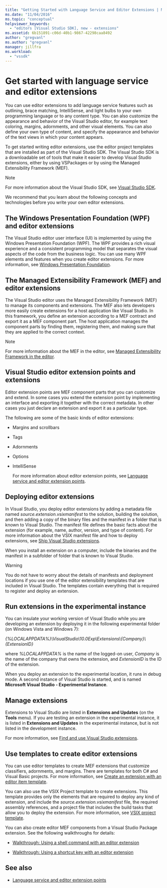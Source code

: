 ```yaml
---
title: "Getting Started with Language Service and Editor Extensions | Microsoft Docs"
ms.date: "11/04/2016"
ms.topic: "conceptual"
helpviewer_keywords:
  - "editors [Visual Studio SDK], new - extensions"
ms.assetid: 6b151891-c06d-40b1-9867-42298caa8492
author: "gregvanl"
ms.author: "gregvanl"
manager: jillfra
ms.workload:
  - "vssdk"
---
```

# Get started with language service and editor extensions
You can use editor extensions to add language service features such as outlining, brace matching, IntelliSense, and light bulbs to your own programming language or to any content type. You can also customize the appearance and behavior of the Visual Studio editor, for example text coloring, margins, adornments, and other visual elements. You can also define your own type of content, and specify the appearance and behavior of the text views in which your content appears.

 To get started writing editor extensions, use the editor project templates that are installed as part of the Visual Studio SDK. The Visual Studio SDK is a downloadable set of tools that make it easier to develop Visual Studio extensions, either by using VSPackages or by using the Managed Extensibility Framework (MEF).

> [!NOTE]
> For more information about the Visual Studio SDK, see [Visual Studio SDK](../extensibility/visual-studio-sdk.md).

 We recommend that you learn about the following concepts and technologies before you write your own editor extensions.

## The Windows Presentation Foundation (WPF) and editor extensions
 The Visual Studio editor user interface (UI) is implemented by using the Windows Presentation Foundation (WPF). The WPF provides a rich visual experience and a consistent programming model that separates the visual aspects of the code from the business logic. You can use many WPF elements and features when you create editor extensions. For more information, see [Windows Presentation Foundation](/dotnet/framework/wpf/index).

## The Managed Extensibility Framework (MEF) and editor extensions
 The Visual Studio editor uses the Managed Extensibility Framework (MEF) to manage its components and extensions. The MEF also lets developers more easily create extensions for a host application like Visual Studio. In this framework, you define an extension according to a MEF contract and export it as a MEF component part. The host application manages the component parts by finding them, registering them, and making sure that they are applied to the correct context.

> [!NOTE]
> For more information about the MEF in the editor, see [Managed Extensibility Framework in the editor](../extensibility/managed-extensibility-framework-in-the-editor.md).

## Visual Studio editor extension points and extensions
 Editor extension points are MEF component parts that you can customize and extend. In some cases you extend the extension point by implementing an interface and exporting it together with the correct metadata. In other cases you just declare an extension and export it as a particular type.

 The following are some of the basic kinds of editor extensions:

- Margins and scrollbars

- Tags

- Adornments

- Options

- IntelliSense

  For more information about editor extension points, see [Language service and editor extension points](../extensibility/language-service-and-editor-extension-points.md).

## Deploying editor extensions
 In Visual Studio, you deploy editor extensions by adding a metadata file named *source.extension.vsixmanifest* to the solution, building the solution, and then adding a copy of the binary files and the manifest in a folder that is known to Visual Studio. The manifest file defines the basic facts about the extension (for example, name, author, version, and type of content). For more information about the VSIX manifest file and how to deploy extensions, see [Ship Visual Studio extensions](../extensibility/shipping-visual-studio-extensions.md).

 When you install an extension on a computer, include the binaries and the manifest in a subfolder of folder that is known to Visual Studio.

> [!WARNING]
> You do not have to worry about the details of manifests and deployment locations if you use one of the editor extensibility templates that are included in Visual Studio. The templates contain everything that is required to register and deploy an extension.

## Run extensions in the experimental instance
 You can insulate your working version of Visual Studio while you are developing an extension by deploying it in the following experimental folder (on Windows Vista and Windows 7):

 *{%LOCALAPPDATA%}\VisualStudio\10.0Exp\Extensions\\{Company}\\{ExtensionID}*

 where *%LOCALAPPDATA%* is the name of the logged-on user, *Company* is the name of the company that owns the extension, and *ExtensionID* is the ID of the extension.

 When you deploy an extension to the experimental location, it runs in debug mode. A second instance of Visual Studio is started, and is named **Microsoft Visual Studio - Experimental Instance**.

## Manage extensions
 Extensions to Visual Studio are listed in **Extensions and Updates** (on the **Tools** menu). If you are testing an extension in the experimental instance, it is listed in **Extensions and Updates** in the experimental instance, but is not listed in the development instance.

 For more information, see [Find and use Visual Studio extensions](../ide/finding-and-using-visual-studio-extensions.md).

## Use templates to create editor extensions
 You can use editor templates to create MEF extensions that customize classifiers, adornments, and margins. There are templates for both C# and Visual Basic projects. For more information, see [Create an extension with an editor item template](../extensibility/creating-an-extension-with-an-editor-item-template.md).

 You can also use the VSIX Project template to create extensions. This template provides only the elements that are required to deploy any kind of extension, and include the *source.extension.vsixmanifest* file, the required assembly references, and a project file that includes the build tasks that allow you to deploy the extension. For more information, see [VSIX project template](../extensibility/vsix-project-template.md).

 You can also create editor MEF components from a Visual Studio Package extension. See the following walkthroughs for details:

- [Walkthrough: Using a shell command with an editor extension](../extensibility/walkthrough-using-a-shell-command-with-an-editor-extension.md)

- [Walkthrough: Using a shortcut key with an editor extension](../extensibility/walkthrough-using-a-shortcut-key-with-an-editor-extension.md)

## See also
- [Language service and editor extension points](../extensibility/language-service-and-editor-extension-points.md)
